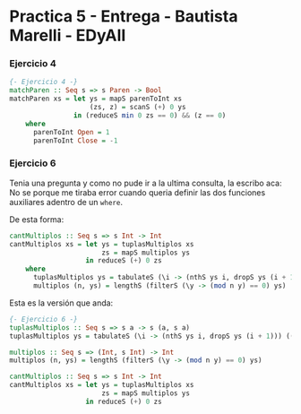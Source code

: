 # Practica 5 - Entrega - Bautista Marelli - EDyAII

### Ejercicio 4
```haskell
{- Ejercicio 4 -}
matchParen :: Seq s => s Paren -> Bool
matchParen xs = let ys = mapS parenToInt xs
                    (zs, z) = scanS (+) 0 ys
                in (reduceS min 0 zs == 0) && (z == 0)
    where
      parenToInt Open = 1
      parenToInt Close = -1
```
### Ejercicio 6
Tenia una pregunta y como no pude ir a la ultima consulta, la escribo aca:
No se porque me tiraba error cuando queria definir las dos funciones auxiliares adentro de un `where`.

De esta forma:
```haskell
cantMultiplos :: Seq s => s Int -> Int
cantMultiplos xs = let ys = tuplasMultiplos xs
                       zs = mapS multiplos ys
                   in reduceS (+) 0 zs
    where
      tuplasMultiplos ys = tabulateS (\i -> (nthS ys i, dropS ys (i + 1))) ((lengthS ys) - 1)
      multiplos (n, ys) = lengthS (filterS (\y -> (mod n y) == 0) ys)
```
Esta es la versión que anda:
```haskell
{- Ejercicio 6 -}
tuplasMultiplos :: Seq s => s a -> s (a, s a)
tuplasMultiplos ys = tabulateS (\i -> (nthS ys i, dropS ys (i + 1))) ((lengthS ys) - 1)

multiplos :: Seq s => (Int, s Int) -> Int
multiplos (n, ys) = lengthS (filterS (\y -> (mod n y) == 0) ys)

cantMultiplos :: Seq s => s Int -> Int
cantMultiplos xs = let ys = tuplasMultiplos xs
                       zs = mapS multiplos ys
                   in reduceS (+) 0 zs
```
